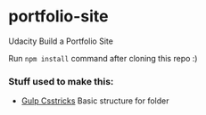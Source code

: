 # portfolio-site
Udacity Build a Portfolio Site

Run `npm install` command after cloning this repo :)

### Stuff used to make this:

 * [Gulp Csstricks](https://github.com/zellwk/gulp-starter-csstricks) Basic structure for folder